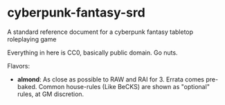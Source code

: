 # cyberpunk-fantasy-srd
A standard reference document for a cyberpunk fantasy tabletop roleplaying game

Everything in here is CC0, basically public domain. Go nuts.

Flavors:

* **almond**: As close as possible to RAW and RAI for 3. Errata comes pre-baked. Common house-rules (Like BeCKS) are shown as "optional" rules, at GM discretion.
